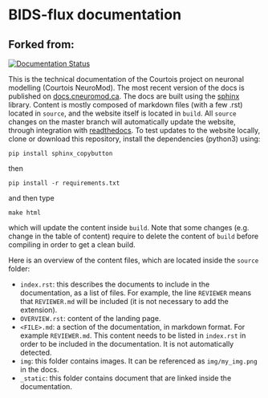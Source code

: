 # BIDS-flux documentation

## Forked from:

[![Documentation Status](https://cpip-docs.readthedocs.io/en/latest/)](https://docs.cneuromod.ca/en/latest/?badge=latest)

This is the technical documentation of the Courtois project on neuronal modelling (Courtois NeuroMod). The most recent version of the docs is published on [docs.cneuromod.ca](http://docs.cneuromod.ca/en/latest/). The docs are built using the [sphinx](http://www.sphinx-doc.org!) library. Content is mostly composed of markdown files (with a few .rst) located in `source`, and the website itself is located in `build`. All `source` changes on the master branch will automatically update the website, through integration with [readthedocs](https://readthedocs.org/). To test updates to the website locally, clone or download this repository, install the dependencies (python3) using:

```
pip install sphinx_copybutton
```
then 

```
pip install -r requirements.txt
```

and then type
```
make html
```
which will update the content inside `build`. Note that some changes (e.g. change in the table of content) require to delete the content of `build` before compiling in order to get a clean build.

Here is an overview of the content files, which are located inside the `source` folder:
  * `index.rst`: this describes the documents to include in the documentation, as a list of files. For example, the line `REVIEWER` means that `REVIEWER.md` will be included (it is not necessary to add the extension). 
  * `OVERVIEW.rst`: content of the landing page.
  * `<FILE>.md`: a section of the documentation, in markdown format. For example `REVIEWER.md`. This content needs to be listed in `index.rst` in order to be included in the documentation. It is not automatically detected. 
  * `img`: this folder contains images. It can be referenced as `img/my_img.png` in the docs. 
  * `_static`: this folder contains document that are linked inside the documentation. 
 

